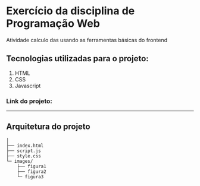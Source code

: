 # Exercício da disciplina de Programação Web

Atividade calculo das usando as ferramentas básicas do frontend

## Tecnologias utilizadas para o projeto:
1. HTML
2. CSS
3. Javascript


### Link do projeto: 

-------
## Arquitetura do projeto

```
│
├── index.html
├── script.js
├── style.css
└─ images/
    ├── figura1
    ├── figura2
    └─ figura3

```
